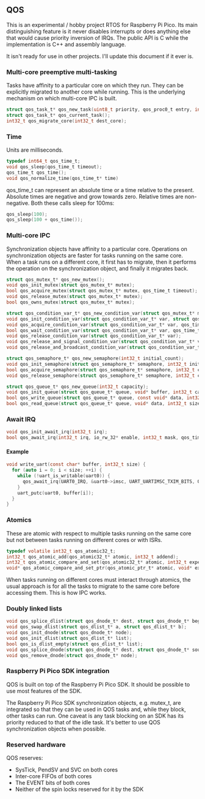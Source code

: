 ## QOS

This is an experimental / hobby project RTOS for Raspberry Pi Pico. Its main distinguishing feature is it
never disables interrupts or does anything else that would cause priority inversion of IRQs. The public API
is C while the implementation is C++ and assembly language.

It isn't ready for use in other projects. I'll update this document if it ever is.

### Multi-core preemptive multi-tasking

Tasks have affinity to a particular core on which they run. They can be explicitly migrated to another
core while running. This is the underlying mechanism on which multi-core IPC is built.

```c
struct qos_task_t* qos_new_task(uint8_t priority, qos_proc0_t entry, int32_t stack_size);
struct qos_task_t* qos_current_task();
int32_t qos_migrate_core(int32_t dest_core);
```

### Time

Units are milliseconds.

```c
typedef int64_t qos_time_t;
void qos_sleep(qos_time_t timeout);
qos_time_t qos_time();
void qos_normalize_time(qos_time_t* time)
```
qos_time_t can represent an absolute time or a time relative to the present.
Absolute times are negative and grow towards zero. Relative times are non-negative. Both these
calls sleep for 100ms:
```c
qos_sleep(100);
qos_sleep(100 + qos_time());
```

### Multi-core IPC

Synchronization objects have affinity to a particular core. Operations on synchronization objects are faster
for tasks running on the same core. When a task runs on a different core, it first has to migrate, then it
performs the operation on the synchronization object, and finally it migrates back.

```c
struct qos_mutex_t* qos_new_mutex();
void qos_init_mutex(struct qos_mutex_t* mutex);
bool qos_acquire_mutex(struct qos_mutex_t* mutex, qos_time_t timeout);
void qos_release_mutex(struct qos_mutex_t* mutex);
bool qos_owns_mutex(struct qos_mutex_t* mutex);

struct qos_condition_var_t* qos_new_condition_var(struct qos_mutex_t* mutex);
void qos_init_condition_var(struct qos_condition_var_t* var, struct qos_mutex_t* mutex);
void qos_acquire_condition_var(struct qos_condition_var_t* var, qos_time_t timeout);
bool qos_wait_condition_var(struct qos_condition_var_t* var, qos_time_t timeout);
void qos_release_condition_var(struct qos_condition_var_t* var);
void qos_release_and_signal_condition_var(struct qos_condition_var_t* var);
void qos_release_and_broadcast_condition_var(struct qos_condition_var_t* var);

struct qos_semaphore_t* qos_new_semaphore(int32_t initial_count);
void qos_init_semaphore(struct qos_semaphore_t* semaphore, int32_t initial_count);
bool qos_acquire_semaphore(struct qos_semaphore_t* semaphore, int32_t count, qos_time_t timeout);
void qos_release_semaphore(struct qos_semaphore_t* semaphore, int32_t count);

struct qos_queue_t* qos_new_queue(int32_t capacity);
void qos_init_queue(struct qos_queue_t* queue, void* buffer, int32_t capacity);
bool qos_write_queue(struct qos_queue_t* queue, const void* data, int32_t size, qos_time_t timeout);
bool qos_read_queue(struct qos_queue_t* queue, void* data, int32_t size, qos_time_t timeout);
```

### Await IRQ

```c
void qos_init_await_irq(int32_t irq);
bool qos_await_irq(int32_t irq, io_rw_32* enable, int32_t mask, qos_time_t timeout);
```

#### Example

```c
void write_uart(const char* buffer, int32_t size) {
  for (auto i = 0; i < size; ++i) {
    while (!uart_is_writable(uart0)) {
      qos_await_irq(UART0_IRQ, &uart0->imsc, UART_UARTIMSC_TXIM_BITS, QOS_NO_TIMEOUT);
    }
    uart_putc(uart0, buffer[i]);
  }
}
```

### Atomics

These are atomic with respect to multiple tasks running on the same core but not between tasks
running on different cores or with ISRs.

```c
typedef volatile int32_t qos_atomic32_t;
int32_t qos_atomic_add(qos_atomic32_t* atomic, int32_t addend);
int32_t qos_atomic_compare_and_set(qos_atomic32_t* atomic, int32_t expected, int32_t new_value);
void* qos_atomic_compare_and_set_ptr(qos_atomic_ptr_t* atomic, void* expected, void* new_value);
```

When tasks running on different cores must interact through atomics, the usual approach is for
all the tasks to migrate to the same core before accessing them. This is how IPC works.

### Doubly linked lists

```c
void qos_splice_dlist(struct qos_dnode_t* dest, struct qos_dnode_t* begin, struct qos_dnode_t* end);
void qos_swap_dlist(struct qos_dlist_t* a, struct qos_dlist_t* b);
void qos_init_dnode(struct qos_dnode_t* node);
void qos_init_dlist(struct qos_dlist_t* list);
bool qos_is_dlist_empty(struct qos_dlist_t* list);
void qos_splice_dnode(struct qos_dnode_t* dest, struct qos_dnode_t* source);
void qos_remove_dnode(struct qos_dnode_t* node);
```

### Raspberry Pi Pico SDK integration

QOS is built on top of the Raspberry Pi Pico SDK. It should be possible to use most features of the SDK.

The Raspberry Pi Pico SDK synchronization objects, e.g. mutex_t, are integrated so that they can be
used in QOS tasks and, while they block, other tasks can run. One caveat is any task blocking on an SDK
has its priority reduced to that of the idle task. It's better to use QOS synchronization objects when
possible.

### Reserved hardware

QOS reserves:
* SysTick, PendSV and SVC on both cores
* Inter-core FIFOs of both cores
* The EVENT bits of both cores
* Neither of the spin locks reserved for it by the SDK
